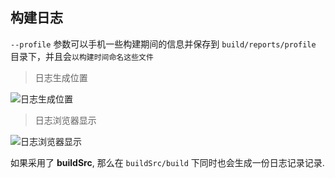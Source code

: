 ## 构建日志

`--profile` 参数可以手机一些构建期间的信息并保存到 `build/reports/profile` 目录下，并且会`以构建时间命名这些文件`

> 日志生成位置

![日志生成位置](http://7xjlkb.com1.z0.glb.clouddn.com/20170307148886780962.png)

> 日志浏览器显示

![日志浏览器显示](http://7xjlkb.com1.z0.glb.clouddn.com/20170307148886771768672.png)

如果采用了 **buildSrc**, 那么在 `buildSrc/build` 下同时也会生成一份日志记录记录.